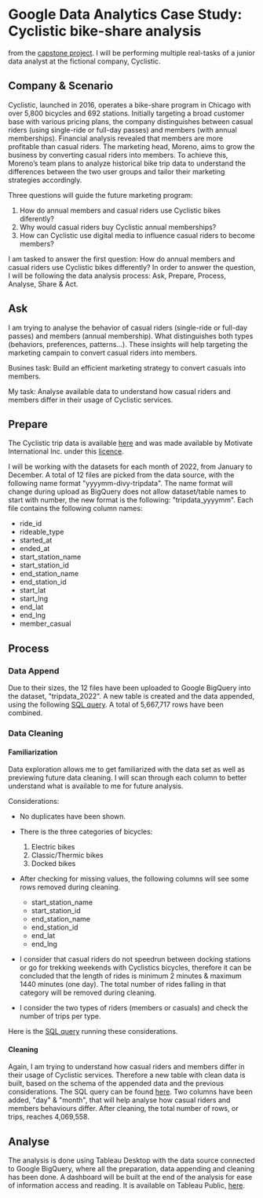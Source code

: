 # Google Data Analytics Case Study: Cyclistic bike-share analysis

from the [capstone project](https://www.coursera.org/learn/google-data-analytics-capstone).
I will be performing multiple real-tasks of a junior data analyst at the fictional company, Cyclistic.

## Company & Scenario

Cyclistic, launched in 2016, operates a bike-share program in Chicago with over 5,800 bicycles and 692 stations. Initially targeting a broad customer base with various pricing plans, the company distinguishes between casual riders (using single-ride or full-day passes) and members (with annual memberships). Financial analysis revealed that members are more profitable than casual riders. The marketing head, Moreno, aims to grow the business by converting casual riders into members. To achieve this, Moreno’s team plans to analyze historical bike trip data to understand the differences between the two user groups and tailor their marketing strategies accordingly.

Three questions will guide the future marketing program:
1. How do annual members and casual riders use Cyclistic bikes diferently?
2. Why would casual riders buy Cyclistic annual memberships?
3. How can Cyclistic use digital media to influence casual riders to become members?

I am tasked to answer the first question: How do annual members and casual riders use Cyclistic bikes differently?
In order to answer the question, I will be following the data analysis process: Ask, Prepare, Process, Analyse, Share & Act.

## Ask

I am trying to analyse the behavior of casual riders (single-ride or full-day passes) and members (annual membership). What distinguishes both types (behaviors, preferences, patterns...).
These insights will help targeting the marketing campain to convert casual riders into members.

Busines task: Build an efficient marketing strategy to convert casuals into members.

My task: Analyse available data to understand how casual riders and members differ in their usage of Cyclistic services.

## Prepare

The Cyclistic trip data is available [here](https://divvy-tripdata.s3.amazonaws.com/index.html) and was made available by Motivate International Inc. under this [licence](https://divvybikes.com/data-license-agreement).

I will be working with the datasets for each month of 2022, from January to December.
A total of 12 files are picked from the data source, with the following name format "yyyymm-divy-tripdata". The name format will change during upload as BigQuery does not allow dataset/table names to start with number, the new format is the following: "tripdata_yyyymm".
Each file contains the following column names:
- ride_id
- rideable_type
- started_at
- ended_at
- start_station_name
- start_station_id
- end_station_name
- end_station_id
- start_lat
- start_lng
- end_lat
- end_lng
- member_casual

## Process
### Data Append
Due to their sizes, the 12 files have been uploaded to Google BigQuery into the dataset, "tripdata_2022".
A new table is created and the data appended, using the following [SQL query](https://github.com/KemanGstl/GDAC-Capstone-Project1/blob/main/tripdata_combining.sql).
A total of 5,667,717 rows have been combined.

### Data Cleaning
#### Familiarization
Data exploration allows me to get familiarized with the data set as well as previewing future data cleaning. I will scan through each column to better understand what is available to me for future analysis.

Considerations:

- No duplicates have been shown.

- There is the three categories of bicycles:
  1. Electric bikes
  2. Classic/Thermic bikes
  3. Docked bikes

- After checking for missing values, the following columns will see some rows removed during cleaning.
  - start_station_name
  - start_station_id
  - end_station_name
  - end_station_id
  - end_lat
  - end_lng

- I consider that casual riders do not speedrun between docking stations or go for trekking weekends with Cyclistics bicycles, therefore it can be concluded that the length of rides is minimum 2 minutes & maximum 1440 minutes (one day). The total number of rides falling in that category will be removed during cleaning.

- I consider the two types of riders (members or casuals) and check the number of trips per type.

Here is the [SQL query](https://github.com/KemanGstl/GDAC-Capstone-Project1/blob/main/tripdata_exploration.sql) running these considerations.

#### Cleaning
Again, I am trying to understand how casual riders and members differ in their usage of Cyclistic services. Therefore a new table with clean data is built, based on the schema of the appended data and the previous considerations. The SQL query can be found [here](https://github.com/KemanGstl/GDAC-Capstone-Project1/blob/main/tripdata_cleaning.sql).
Two columns have been added, "day" & "month", that will help analyse how casual riders and members behaviours differ.
After cleaning, the total number of rows, or trips, reaches 4,069,558.

## Analyse
The analysis is done using Tableau Desktop with the data source connected to Google BigQuery, where all the preparation, data appending and cleaning has been done.
A dashboard will be built at the end of the analysis for ease of information access and reading. It is available on Tableau Public, [here](https://public.tableau.com/views/CyclisticCaseStudy-GoogleDataAnalysisCertification/Dashboard2?:language=en-GB&:sid=&:display_count=n&:origin=viz_share_link).





